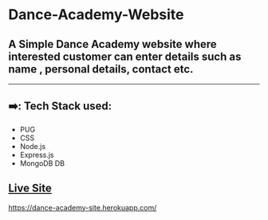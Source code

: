 # Dance-Academy-Website      
## A Simple Dance Academy website where interested customer can enter details such as name , personal details, contact etc.

- - - -
## ➡️: Tech Stack used: 
- PUG      
- CSS            
- Node.js  
- Express.js
- MongoDB DB

## [Live Site](https://dance-academy-site.herokuapp.com/)
https://dance-academy-site.herokuapp.com/

